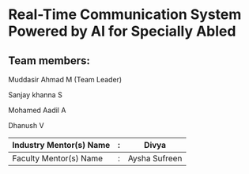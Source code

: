 # Real-Time Communication System Powered by AI for Specially Abled

## Team members:

Muddasir Ahmad M (Team Leader)

Sanjay khanna S

Mohamed Aadil A

Dhanush V


| Industry Mentor(s) Name | : | Divya                       |
| ----------------------- | - | --------------------------- |
| Faculty Mentor(s) Name  | : | Aysha Sufreen           |
